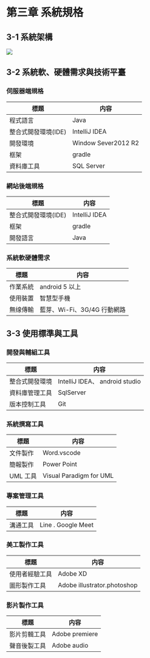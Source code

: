 # 第三章 系統規格

## 3-1 系統架構

![](https://i.imgur.com/q25GI2g.png)

## 3-2 系統軟、硬體需求與技術平臺
### 伺服器端規格

| 標題 | 内容 | 
| -------- | -------- | 
|  程式語言 | Java     | 
|  整合式開發環境(IDE)| IntelliJ IDEA     |
|  開發環境| Window Sever2012 R2    | 
|  框架| gradle     | 
| 資料庫工具 | SQL Server     |

### 網站後端規格
| 標題 | 内容 | 
| -------- | -------- | 
| 整合式開發環境(IDE)| IntelliJ IDEA     |
|  框架| gradle     | 
| 開發語言| Java     |

### 系統軟硬體需求
| 標題 | 内容 | 
| -------- | -------- |
|作業系統  | android 5 以上 | 
|使用裝置 | 智慧型手機     | 
|無缐傳輸 | 藍芽、Wi-Fi、3G/4G 行動網路     | 

## 3-3 使用標準與工具
### 開發與輔組工具
| 標題 | 内容 | 
| -------- | -------- |
|整合式開發環境  | IntelliJ IDEA、 android studio | 
|資料庫管理工具| SqlServer     | 
|版本控制工具| Git     |
### 系統撰寫工具
| 標題 | 内容 | 
| -------- | -------- | 
|文件製作  | Word.vscode     | 
|簡報製作| Power Point     | 
|UML 工具| Visual Paradigm for UML     |

### 專案管理工具
| 標題 |内容| 
| -------- | -------- | 
|溝通工具 | Line . Google Meet   |
### 美工製作工具
|標題 | 内容 | 
| -------- | -------- | 
|使用者經驗工具 | Adobe XD | 
|圖形製作工具 | Adobe illustrator.photoshop | 

### 影片製作工具

| 標題 | 内容 | 
| -------- | -------- | 
|影片剪輯工具 | Adobe premiere | 
|聲音後製工具 | Adobe audio |




